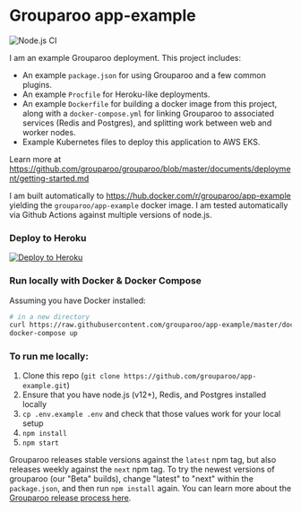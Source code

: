 # Grouparoo app-example

![Node.js CI](https://github.com/grouparoo/app-example/workflows/Node.js%20CI/badge.svg)

I am an example Grouparoo deployment. This project includes:

- An example `package.json` for using Grouparoo and a few common plugins.
- An example `Procfile` for Heroku-like deployments.
- An example `Dockerfile` for building a docker image from this project, along with a `docker-compose.yml` for linking Grouparoo to associated services (Redis and Postgres), and splitting work between web and worker nodes.
- Example Kubernetes files to deploy this application to AWS EKS.

Learn more at https://github.com/grouparoo/grouparoo/blob/master/documents/deployment/getting-started.md

I am built automatically to https://hub.docker.com/r/grouparoo/app-example yielding the `grouparoo/app-example` docker image.
I am tested automatically via Github Actions against multiple versions of node.js.

### Deploy to Heroku

[![Deploy to Heroku](https://www.herokucdn.com/deploy/button.svg)](https://heroku.com/deploy?template=https://github.com/grouparoo/app-example)

### Run locally with Docker & Docker Compose

Assuming you have Docker installed:

```bash
# in a new directory
curl https://raw.githubusercontent.com/grouparoo/app-example/master/docker-compose.published.yml --output docker-compose.yml
docker-compose up
```

### To run me locally:

1. Clone this repo (`git clone https://github.com/grouparoo/app-example.git`)
2. Ensure that you have node.js (v12+), Redis, and Postgres installed locally
3. `cp .env.example .env` and check that those values work for your local setup
4. `npm install`
5. `npm start`

Grouparoo releases stable versions against the `latest` npm tag, but also releases weekly against the `next` npm tag. To try the newest versions of grouparoo (our "Beta" builds), change "latest" to "next" within the `package.json`, and then run `npm install` again. You can learn more about the [Grouparoo release process here](https://github.com/grouparoo/grouparoo/blob/master/documents/development/publishing.md).
